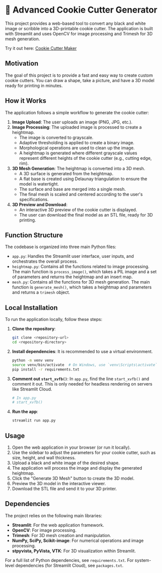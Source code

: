 # 🍪 Advanced Cookie Cutter Generator

This project provides a web-based tool to convert any black and white image or scribble into a 3D-printable cookie cutter. The application is built with Streamlit and uses OpenCV for image processing and Trimesh for 3D mesh generation.

Try it out here: [Cookie Cutter Maker](https://cookiecuttermaker.streamlit.app/)

## Motivation

The goal of this project is to provide a fast and easy way to create custom cookie cutters. You can draw a shape, take a picture, and have a 3D model ready for printing in minutes.

## How it Works

The application follows a simple workflow to generate the cookie cutter:

1.  **Image Upload**: The user uploads an image (PNG, JPG, etc.).
2.  **Image Processing**: The uploaded image is processed to create a heightmap.
    *   The image is converted to grayscale.
    *   Adaptive thresholding is applied to create a binary image.
    *   Morphological operations are used to clean up the image.
    *   A heightmap is generated where different grayscale values represent different heights of the cookie cutter (e.g., cutting edge, rim).
3.  **3D Mesh Generation**: The heightmap is converted into a 3D mesh.
    *   A 3D surface is generated from the heightmap.
    *   A flat base is created using Delaunay triangulation to ensure the model is watertight.
    *   The surface and base are merged into a single mesh.
    *   The final mesh is scaled and centered according to the user's specifications.
4.  **3D Preview and Download**:
    *   An interactive 3D preview of the cookie cutter is displayed.
    *   The user can download the final model as an STL file, ready for 3D printing.

## Function Structure

The codebase is organized into three main Python files:

*   `app.py`: Handles the Streamlit user interface, user inputs, and orchestrates the overall process.
*   `heightmap.py`: Contains all the functions related to image processing. The main function is `process_image()`, which takes a PIL image and a set of parameters and returns the heightmap and an insert map.
*   `mesh.py`: Contains all the functions for 3D mesh generation. The main function is `generate_mesh()`, which takes a heightmap and parameters and returns a `trimesh` object.

## Local Installation

To run the application locally, follow these steps:

1.  **Clone the repository**:
    ```bash
    git clone <repository-url>
    cd <repository-directory>
    ```

2.  **Install dependencies**:
    It is recommended to use a virtual environment.
    ```bash
    python -m venv venv
    source venv/bin/activate  # On Windows, use `venv\Scripts\activate`
    pip install -r requirements.txt
    ```

3.  **Comment out `start_xvfb()`**:
    In `app.py`, find the line `start_xvfb()` and comment it out. This is only needed for headless rendering on servers like Streamlit Cloud.
    ```python
    # In app.py
    # start_xvfb()
    ```

4.  **Run the app**:
    ```bash
    streamlit run app.py
    ```

## Usage

1.  Open the web application in your browser (or run it locally).
2.  Use the sidebar to adjust the parameters for your cookie cutter, such as size, height, and wall thickness.
3.  Upload a black and white image of the desired shape.
4.  The application will process the image and display the generated heightmap.
5.  Click the "Generate 3D Mesh" button to create the 3D model.
6.  Preview the 3D model in the interactive viewer.
7.  Download the STL file and send it to your 3D printer.

## Dependencies

The project relies on the following main libraries:

*   **Streamlit**: For the web application framework.
*   **OpenCV**: For image processing.
*   **Trimesh**: For 3D mesh creation and manipulation.
*   **NumPy, SciPy, Scikit-image**: For numerical operations and image processing.
*   **stpyvista, PyVista, VTK**: For 3D visualization within Streamlit.

For a full list of Python dependencies, see `requirements.txt`. For system-level dependencies (for Streamlit Cloud), see `packages.txt`.
